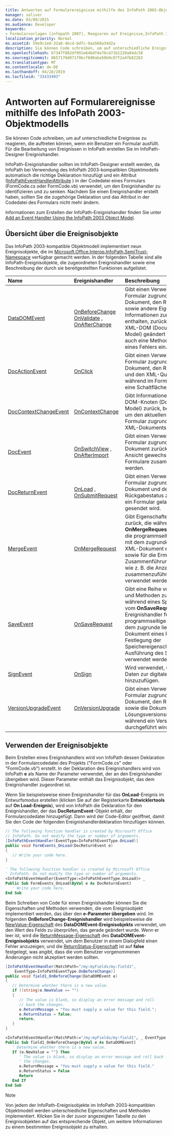 ```yaml
---
title: Antworten auf Formularereignisse mithilfe des InfoPath 2003-Objektmodells
manager: soliver
ms.date: 03/09/2015
ms.audience: Developer
keywords:
- Formularvorlagen [infopath 2007], Reagieren auf Ereignisse,InfoPath 2003-kompatible Formularvorlagen, Reagieren auf Formularereignisse
localization_priority: Normal
ms.assetid: 59e9c1ed-32a8-4bcd-bdfc-9aa568a34d2a
description: Sie können Code schreiben, um auf unterschiedliche Ereignisse zu reagieren, die auftreten können, wenn ein Benutzer ein Formular ausfüllt. Für die Bearbeitung von Ereignissen in InfoPath erstellen Sie im InfoPath-Designer Ereignishandler.
ms.openlocfilehash: b7347f882df991e64bdf4e76c471b1220a84dc58
ms.sourcegitcommit: 8657170d071f9bcf680aba50b9c07f2a4fb82283
ms.translationtype: MT
ms.contentlocale: de-DE
ms.lasthandoff: 04/28/2019
ms.locfileid: "33433493"
---
```

# <a name="respond-to-form-events-using-the-infopath-2003-object-model"></a>Antworten auf Formularereignisse mithilfe des InfoPath 2003-Objektmodells

Sie können Code schreiben, um auf unterschiedliche Ereignisse zu reagieren, die auftreten können, wenn ein Benutzer ein Formular ausfüllt. Für die Bearbeitung von Ereignissen in InfoPath erstellen Sie im InfoPath-Designer Ereignishandler.
  
InfoPath-Ereignishandler sollten im InfoPath-Designer erstellt werden, da InfoPath bei Verwendung des InfoPath 2003-kompatiblen Objektmodells automatisch die richtige Deklaration hinzufügt und ein Attribut ([InfoPathEventHandlerAttribute](https://msdn.microsoft.com/library/Microsoft.Office.Interop.InfoPath.SemiTrust.InfoPathEventHandlerAttribute.aspx) ) in der Codedatei eines Formulars (FormCode.cs oder FormCode.vb) verwendet, um den Ereignishandler zu identifizieren und zu senken. Nachdem Sie einen Ereignishandler erstellt haben, sollten Sie die zugehörige Deklaration und das Attribut in der Codedatei des Formulars nicht mehr ändern. 
  
Informationen zum Erstellen der InfoPath-Ereignishandler finden Sie unter [Add an Event Handler Using the InfoPath 2003 Object Model](how-to-add-an-event-handler-using-the-infopath-2003-object-model.md).
  
## <a name="overview-of-the-event-objects"></a>Übersicht über die Ereignisobjekte

Das InfoPath 2003-kompatible Objektmodell implementiert neun Ereignisobjekte, die im [Microsoft.Office.Interop.InfoPath.SemiTrust-Namespace](https://msdn.microsoft.com/library/Microsoft.Office.Interop.InfoPath.SemiTrust.aspx) verfügbar gemacht werden. In der folgenden Tabelle sind alle InfoPath-Ereignisobjekte, die zugeordneten Ereignishandler sowie eine Beschreibung der durch sie bereitgestellten Funktionen aufgelistet. 
  
|**Name**|**Ereignishandler**|**Beschreibung**|
|:-----|:-----|:-----|
|[DataDOMEvent](https://msdn.microsoft.com/library/Microsoft.Office.Interop.InfoPath.SemiTrust.DataDOMEvent.aspx) <br/> |[OnBeforeChange](https://msdn.microsoft.com/library/Microsoft.Office.Interop.InfoPath.SemiTrust._DataDOMEventSink_Event.OnBeforeChange.aspx) <br/> [OnValidate](https://msdn.microsoft.com/library/Microsoft.Office.Interop.InfoPath.SemiTrust._DataDOMEventSink_Event.OnValidate.aspx) , [OnAfterChange](https://msdn.microsoft.com/library/Microsoft.Office.Interop.InfoPath.SemiTrust._DataDOMEventSink_Event.OnAfterChange.aspx) <br/> |Gibt einen Verweis auf das einem Formular zugrunde liegende XML-Dokument, den Rückgabestatus sowie andere Eigenschaften, die Informationen zum XML-Knoten enthalten, zurück, während ein XML-DOM (Document Object Model) geändert wird. Schließt auch eine Methode zum Auslösen eines Fehlers ein.  <br/> |
|[DocActionEvent](https://msdn.microsoft.com/library/Microsoft.Office.Interop.InfoPath.SemiTrust.DocActionEvent.aspx) <br/> |[OnClick](https://msdn.microsoft.com/library/Microsoft.Office.Interop.InfoPath.SemiTrust._ButtonEventSink_Event.OnClick.aspx) <br/> |Gibt einen Verweis auf das einem Formular zugrunde liegende XML-Dokument, den Rückgabestatus und den XML-Quellknoten zurück, während im Formularbereich auf eine Schaltfläche geklickt wird.  <br/> |
|[DocContextChangeEvent](https://msdn.microsoft.com/library/Microsoft.Office.Interop.InfoPath.SemiTrust.DocContextChangeEvent.aspx) <br/> |[OnContextChange](https://msdn.microsoft.com/library/Microsoft.Office.Interop.InfoPath.SemiTrust._XDocumentEventSink2_Event.OnContextChange.aspx) <br/> |Gibt Informationen zum XML-DOM-Knoten (Document Object Model) zurück, bei dem es sich um den aktuellen Kontext des dem Formular zugrunde liegenden XML-Dokuments handelt.  <br/> |
|[DocEvent](https://msdn.microsoft.com/library/Microsoft.Office.Interop.InfoPath.SemiTrust.DocEvent.aspx) <br/> |[OnSwitchView](https://msdn.microsoft.com/library/Microsoft.Office.Interop.InfoPath.SemiTrust._XDocumentEventSink2_Event.OnSwitchView.aspx) , [OnAfterImport](https://msdn.microsoft.com/library/Microsoft.Office.Interop.InfoPath.SemiTrust._XDocumentEventSink2_Event.OnAfterImport.aspx) <br/> |Gibt einen Verweis auf das einem Formular zugrunde liegende XML-Dokument zurück, während die Ansicht gewechselt oder Formulare zusammengeführt werden.  <br/> |
|[DocReturnEvent](https://msdn.microsoft.com/library/Microsoft.Office.Interop.InfoPath.SemiTrust.DocReturnEvent.aspx) <br/> |[OnLoad](https://msdn.microsoft.com/library/Microsoft.Office.Interop.InfoPath.SemiTrust._XDocumentEventSink2_Event.OnLoad.aspx) , [OnSubmitRequest](https://msdn.microsoft.com/library/Microsoft.Office.Interop.InfoPath.SemiTrust._XDocumentEventSink2_Event.OnSubmitRequest.aspx) <br/> |Gibt einen Verweis auf das einem Formular zugrunde liegende XML-Dokument und den Rückgabestatus zurück, während ein Formular geladen oder gesendet wird.  <br/> |
|[MergeEvent](https://msdn.microsoft.com/library/Microsoft.Office.Interop.InfoPath.SemiTrust.MergeEvent.aspx) <br/> |[OnMergeRequest](https://msdn.microsoft.com/library/Microsoft.Office.Interop.InfoPath.SemiTrust._XDocumentEventSink2_Event.OnMergeRequest.aspx) <br/> |Gibt Eigenschaften und Methoden zurück, die während eines **OnMergeRequest**-Ereignisses für die programmseitige Interaktion mit dem zugrunde liegenden XML-Dokument eines Formulars sowie für die Ermittlung von Zusammenführungseigenschaften, wie z. B. die Anzahl der zusammenzuführenden Dateien, verwendet werden können.  <br/> |
|[SaveEvent](https://msdn.microsoft.com/library/Microsoft.Office.Interop.InfoPath.SemiTrust.SaveEvent.aspx) <br/> |[OnSaveRequest](https://msdn.microsoft.com/library/Microsoft.Office.Interop.InfoPath.SemiTrust._XDocumentEventSink2_Event.OnSaveRequest.aspx) <br/> |Gibt eine Reihe von Eigenschaften und Methoden zurück, die während eines Speichervorgangs vom **OnSaveRequest**-Ereignishandler für die programmseitige Interaktion mit dem zugrunde liegenden XML-Dokument eines Formulars, die Festlegung der Speichereigenschaften und die Ausführung des Speichervorgangs verwendet werden können.  <br/> |
|[SignEvent](https://msdn.microsoft.com/library/Microsoft.Office.Interop.InfoPath.SemiTrust.SignEvent.aspx) <br/> |[OnSign](https://msdn.microsoft.com/library/Microsoft.Office.Interop.InfoPath.SemiTrust._XDocumentEventSink2_Event.OnSign.aspx) <br/> |Wird verwendet, um zusätzliche Daten zur digitalen Signatur hinzuzufügen.  <br/> |
|[VersionUpgradeEvent](https://msdn.microsoft.com/library/Microsoft.Office.Interop.InfoPath.SemiTrust.VersionUpgradeEvent.aspx) <br/> |[OnVersionUpgrade](https://msdn.microsoft.com/library/Microsoft.Office.Interop.InfoPath.SemiTrust._XDocumentEventSink2_Event.OnVersionUpgrade.aspx) <br/> |Gibt einen Verweis auf das einem Formular zugrunde liegende XML-Dokument, den Rückgabestatus sowie die Dokument- und Lösungsversionsnummern zurück, während ein Versionsupgrade durchgeführt wird.  <br/> |
   
## <a name="using-the-event-objects"></a>Verwenden der Ereignisobjekte

Beim Erstellen eines Ereignishandlers wird von InfoPath dessen Deklaration in der Formularcodedatei des Projekts ("FormCode.cs" oder "FormCode.vb") erstellt. In der Deklaration des Ereignishandlers wird von InfoPath **e** als Name der Parameter verwendet, der an den Ereignishandler übergeben wird. Dieser Parameter enthält das Ereignisobjekt, das dem Ereignishandler zugeordnet ist. 
  
Wenn Sie beispielsweise einen Ereignishandler für das **OnLoad**-Ereignis im Entwurfsmodus erstellen (klicken Sie auf der Registerkarte **Entwicklertools** auf **On Load-Ereignis**), wird von InfoPath die Deklaration für den Ereignishandler, der das **DocReturnEvent**-Objekt erhält, der Formularcodedatei hinzugefügt. Dann wird der Code-Editor geöffnet, damit Sie den Code der folgenden Ereignishandlerdeklaration hinzufügen können. 
  
```cs
// The following function handler is created by Microsoft Office 
// InfoPath. Do not modify the type or number of arguments.
[InfoPathEventHandler(EventType=InfoPathEventType.OnLoad)]
public void FormEvents_OnLoad(DocReturnEvent e)
{
   // Write your code here.
}
```

```vb
' The following function handler is created by Microsoft Office 
' InfoPath. Do not modify the type or number of arguments.
<InfoPathEventHandler(EventType:=InfoPathEventType.OnLoad)> _
Public Sub FormEvents_OnLoad(ByVal e As DocReturnEvent)
   ' Write your code here.
End Sub
```

Beim Schreiben von Code für einen Ereignishandler können Sie die Eigenschaften und Methoden verwenden, die vom Ereignisobjekt implementiert werden, das über den **e-Parameter übergeben** wird. Im folgenden **OnBeforeChange-Ereignishandler** wird beispielsweise die [NewValue-Eigenschaft](https://msdn.microsoft.com/library/Microsoft.Office.Interop.InfoPath.SemiTrust.DataDOMEvent.NewValue.aspx) des **DataDOMEvent-Ereignisobjekts** verwendet, um den Wert des Felds zu überprüfen, das gerade geändert wurde. Wenn er leer ist, wird die [ReturnMessage-Eigenschaft](https://msdn.microsoft.com/library/Microsoft.Office.Interop.InfoPath.SemiTrust.DataDOMEvent.ReturnMessage.aspx) des **DataDOMEvent-Ereignisobjekts** verwendet, um dem Benutzer in einem Dialogfeld einen Fehler anzuzeigen, und die [ReturnStatus-Eigenschaft](https://msdn.microsoft.com/library/Microsoft.Office.Interop.InfoPath.SemiTrust.DataDOMEvent.ReturnStatus.aspx) ist auf **false** festgelegt, was angibt, dass die vom Benutzer vorgenommenen Änderungen nicht akzeptiert werden sollten.
  
```cs
[InfoPathEventHandler(MatchPath="/my:myFields/my:field1", 
    EventType=InfoPathEventType.OnBeforeChange)]
public void field1_OnBeforeChange(DataDOMEvent e)
{
   // Determine whether there is a new value.
   if ((string)e.NewValue == "")
   {
      // The value is blank, so display an error message and roll
      // back the changes.
      e.ReturnMessage = "You must supply a value for this field.";
      e.ReturnStatus = false;
      return;
   }
}
```

```vb
<InfoPathEventHandler(MatchPath:="/my:myFields/my:field1", _ EventType:=InfoPathEventType.OnBeforeChange)> _
Public Sub field1_OnBeforeChange(ByVal e As DataDOMEvent)
   ' Determine whether there is a new value.
   If (e.NewValue = "") Then
      ' The value is blank, so display an error message and roll back
      ' the changes.
      e.ReturnMessage = "You must supply a value for this field."
      e.ReturnStatus = False
      Return
   End If
End Sub
```

> [!NOTE]
> Von jedem der InfoPath-Ereignisobjekte im InfoPath 2003-kompatiblen Objektmodell werden unterschiedliche Eigenschaften und Methoden implementiert. Klicken Sie in der zuvor angezeigten Tabelle zu den Ereignisobjekten auf das entsprechende Objekt, um weitere Informationen zu einem bestimmten Ereignisobjekt zu erhalten. 
  


